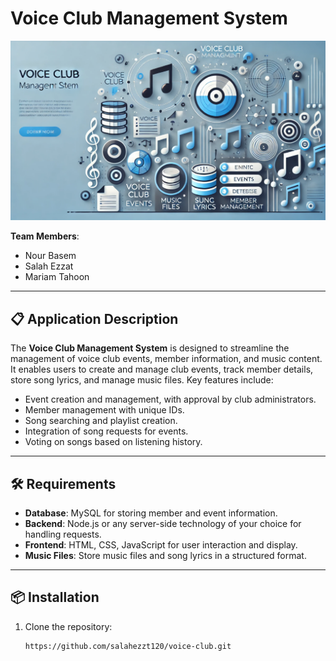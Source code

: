 # Voice Club Management System

![Voice Club Banner](banner.png)

**Team Members**:  
- Nour Basem  
- Salah Ezzat  
- Mariam Tahoon

---

## 📋 Application Description  
The **Voice Club Management System** is designed to streamline the management of voice club events, member information, and music content. It enables users to create and manage club events, track member details, store song lyrics, and manage music files. Key features include:

- Event creation and management, with approval by club administrators.
- Member management with unique IDs.
- Song searching and playlist creation.
- Integration of song requests for events.
- Voting on songs based on listening history.

---

## 🛠️ Requirements  
- **Database**: MySQL for storing member and event information.
- **Backend**: Node.js or any server-side technology of your choice for handling requests.
- **Frontend**: HTML, CSS, JavaScript for user interaction and display.
- **Music Files**: Store music files and song lyrics in a structured format.

---

## 📦 Installation  
1. Clone the repository:
   ```bash
   https://github.com/salahezzt120/voice-club.git
